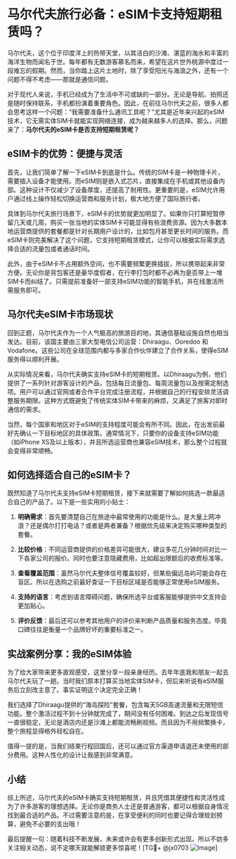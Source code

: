 # 马尔代夫旅行必备：eSIM卡支持短期租赁吗？

马尔代夫，这个位于印度洋上的热带天堂，以其洁白的沙滩、湛蓝的海水和丰富的海洋生物而闻名于世。每年都有无数游客慕名而来，希望在这片世外桃源中度过一段难忘的假期。然而，当你踏上这片土地时，除了享受阳光与海浪之外，还有一个问题不得不考虑——那就是通信问题。

对于现代人来说，手机已经成为了生活中不可或缺的一部分。无论是导航、拍照还是随时保持联系，手机都扮演着重要角色。因此，在前往马尔代夫之前，很多人都会思考这样一个问题：“我需要准备什么通讯工具呢？”尤其是近年来兴起的eSIM技术，它无需实体SIM卡就能实现网络连接，成为越来越多人的选择。那么，问题来了：**马尔代夫的eSIM卡是否支持短期租赁呢？**

## eSIM卡的优势：便捷与灵活

首先，让我们简单了解一下eSIM卡到底是什么。传统的SIM卡是一种物理卡片，需要插入设备才能使用。而eSIM则是嵌入式芯片，直接集成在手机或其他设备内部。这种设计不仅减少了设备厚度，还提高了耐用性。更重要的是，eSIM允许用户通过线上操作轻松切换运营商和服务计划，极大地方便了国际旅行者。

具体到马尔代夫旅行场景下，eSIM卡的优势就更加明显了。如果你只打算短暂停留几天或几周，购买一张当地的实体SIM卡可能显得有些浪费资源。因为大多数本地运营商提供的套餐都是针对长期用户设计的，比如包月甚至更长时间的服务。而eSIM卡则完美解决了这个问题，它支持短期租赁模式，让你可以根据实际需求选择合适的流量包或者通话时间。

此外，由于eSIM卡不占用额外空间，也不需要频繁更换插拔，所以携带起来非常方便。无论你是背包客还是豪华度假者，在行李打包时都不必再为是否带上一堆SIM卡而纠结了。只需提前准备好一部支持eSIM功能的智能手机，并在线激活所需服务即可。

## 马尔代夫eSIM卡市场现状

回到正题，马尔代夫作为一个人气极高的旅游目的地，其通信基础设施自然也相当发达。目前，该国主要由三家大型电信公司运营：Dhiraagu、Ooredoo 和 Vodafone。这些公司在全球范围内都与多家合作伙伴建立了合作关系，使得eSIM服务得以顺利开展。

从实际情况来看，马尔代夫确实支持eSIM卡的短期租赁。以Dhiraagu为例，他们提供了一系列针对游客设计的产品，包括每日流量包、每周流量包以及按需定制选项。用户可以通过官网或者合作平台完成注册流程，并根据自己的行程安排灵活调整服务期限。这种方式既避免了传统实体SIM卡带来的麻烦，又满足了旅客对即时通信的需求。

当然，每个国家和地区对于eSIM的支持程度可能会有所不同。因此，在出发前最好先确认一下目标地区的具体政策。通常情况下，只要你的设备支持eSIM功能（如iPhone XS及以上版本），并且所选运营商也兼容eSIM技术，那么整个过程就会变得非常顺畅。

## 如何选择适合自己的eSIM卡？

既然知道了马尔代夫支持eSIM卡短期租赁，接下来就需要了解如何挑选一款最适合自己的产品了。以下是一些实用的小贴士：

1. **明确需求**：首先要清楚自己在旅途中最常使用的功能是什么。是大量上网冲浪？还是偶尔打打电话？或者是两者兼备？根据优先级来决定购买哪种类型的套餐。

2. **比较价格**：不同运营商提供的价格差异可能很大，建议多花几分钟时间对比一下各家公司的报价。同时也要注意隐藏费用，比如超出限额后的收费标准等。

3. **查看覆盖范围**：虽然马尔代夫整体信号覆盖较好，但某些偏远岛屿可能会存在盲区。所以在选购之前最好查证一下目标区域是否能够正常使用eSIM服务。

4. **支持的语言**：考虑到语言障碍问题，确保所选平台或客服能够提供中文支持会更加贴心。

5. **评价反馈**：最后还可以参考其他用户的评价来判断产品质量和服务态度。毕竟口碑往往是衡量一个品牌好坏的重要标准之一。

## 实战案例分享：我的eSIM体验

为了给大家带来更多直观感受，这里分享一段亲身经历。去年年底我和朋友一起去马尔代夫玩了一趟。当时我们原本打算买当地实体SIM卡，但后来听说有eSIM服务后立刻改主意了。事实证明这个决定完全正确！

我们选择了Dhiraagu提供的“海岛探险”套餐，包含每天5GB高速流量和无限短信功能。整个激活过程不到十分钟就完成了，期间没有任何困难。到达之后发现信号一直很稳定，无论是酒店内还是沙滩上都能流畅刷视频。而且因为不用频繁换卡，整个旅程显得格外轻松自在。

值得一提的是，当我们结束行程回国后，还可以通过官方渠道申请退还未使用的部分费用。这种人性化的设计让我感到非常满意。

## 小结

综上所述，马尔代夫的eSIM卡确实支持短期租赁，并且凭借其便捷性和灵活性成为了许多游客的理想选择。无论你是商务人士还是普通游客，都可以根据自身情况找到最合适的产品。不过需要注意的是，在享受便利的同时也要记得合理规划预算，避免不必要的支出哦！

最后提醒一句：随着科技不断发展，未来或许会有更多创新形式出现。所以不妨多关注相关动态，说不定哪天就能解锁更多惊喜呢！[TG💪+ @jx0703 ![Image](https://github.com/user-attachments/assets/dbca1d08-cadb-493c-b0ec-ad6f7a83f270)]